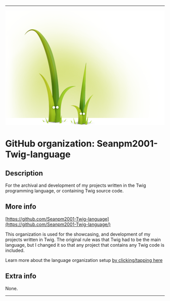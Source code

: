 
***

![Twig-logo.png failed to load. The file may be missing or corrupt. Check the file path for errors first.](/AdditionalInfo/2/Seanpm2001-Twig-language/Twig-logo.png)

# GitHub organization: Seanpm2001-Twig-language

## Description

For the archival and development of my projects written in the Twig programming language, or containing Twig source code.

## More info

[https://github.com/Seanpm2001-Twig-language](https://github.com/Seanpm2001-Twig-language/)

This organization is used for the showcasing, and development of my projects written in Twig. The original rule was that Twig had to be the main language, but I changed it so that any project that contains any Twig code is included.

Learn more about the language organization setup [by clicking/tapping here](/AdditionalInfo/LanguageOrgs/README.md)

## Extra info

None.

***
